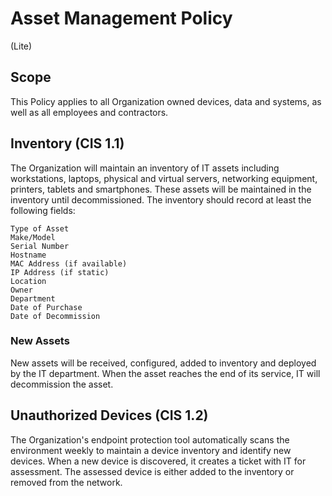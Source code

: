 # Asset Management Policy
(Lite)
## Scope
This Policy applies to all Organization owned devices, data and systems, as well as all employees and contractors.
## Inventory (CIS 1.1)
The Organization will maintain an inventory of IT assets including workstations, laptops, physical and virtual servers, networking equipment, printers, tablets and smartphones. These assets will be maintained in the inventory until decommissioned. The inventory should record at least the following fields:

    Type of Asset
    Make/Model
    Serial Number
    Hostname
    MAC Address (if available)
    IP Address (if static)
    Location
    Owner
    Department
    Date of Purchase
    Date of Decommission

### New Assets
New assets will be received, configured, added to inventory and deployed by the IT department. When the asset reaches the end of its service, IT will decommission the asset.

## Unauthorized Devices (CIS 1.2)
The Organization's endpoint protection tool automatically scans the environment weekly to maintain a device inventory and identify new devices.  When a new device is discovered, it creates a ticket with IT for assessment.  The assessed device is either added to the inventory or removed from the network.